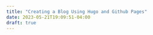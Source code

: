 ```yaml
---
title: "Creating a Blog Using Hugo and Github Pages"
date: 2023-05-21T19:09:51-04:00
draft: true
---
```


